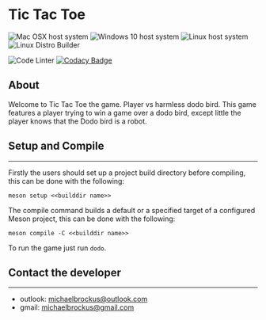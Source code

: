 # Tic Tac Toe

![Mac OSX host system](https://github.com/michaelbrockus/tic_tac_toe/workflows/Mac%20OSX%20host%20system/badge.svg)
![Windows 10 host system](https://github.com/michaelbrockus/tic_tac_toe/workflows/Windows%2010%20host%20system/badge.svg)
![Linux host system](https://github.com/michaelbrockus/tic_tac_toe/workflows/Linux%20host%20system/badge.svg)
![Linux Distro Builder](https://github.com/michaelbrockus/tic_tac_toe/workflows/Linux%20Distro%20Builder/badge.svg)

![Code Linter](https://github.com/michaelbrockus/tic_tac_toe/workflows/Code%20Linter/badge.svg)
[![Codacy Badge](https://app.codacy.com/project/badge/Grade/0dc54a4704eb444d93df94fdb6fca360)](https://www.codacy.com/manual/michaelbrockus/tic_tac_toe?utm_source=github.com&amp;utm_medium=referral&amp;utm_content=michaelbrockus/tic_tac_toe&amp;utm_campaign=Badge_Grade)

## About

Welcome to Tic Tac Toe the game. Player vs harmless dodo bird. This game
features a player trying to win a game over a dodo bird, except little
the player knows that the Dodo bird is a robot.

## Setup and Compile
------------------------------------------------

Firstly the users should set up a project build directory before
compiling, this can be done with the following:

```console
meson setup <<builddir name>>
```

The compile command builds a default or a specified target of a
configured Meson project, this can be done with the following:

```console
meson compile -C <<builddir name>>
```

To run the game just run `dodo`.

## Contact the developer
------------------------------------------------

* outlook: [michaelbrockus@outlook.com](mailto:michaelbrockus@outlook.com)
* gmail: [michaelbrockus@gmail.com](mailto:michaelbrockus@gmail.com)
